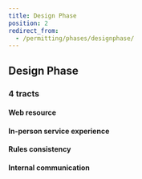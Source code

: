 ```yaml
---
title: Design Phase
position: 2
redirect_from:
  - /permitting/phases/designphase/
---
```


## Design Phase

### 4 tracts

#### Web resource

#### In-person service experience

#### Rules consistency

#### Internal communication
